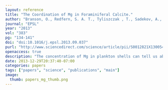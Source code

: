 ```yaml
---
layout: reference
title: "The Coordination of Mg in Foraminiferal Calcite."
author: "Branson, O., Redfern, S. A. T., Tyliszczak , T., Sadekov, A., Langer, G., Kimoto, K., Elderfield, H."
journal: "EPSL"
year: "2013"
vol: "383"
pg: "134-141"
doi: "doi:10.1016/j.epsl.2013.09.037"
purl: "http://www.sciencedirect.com/science/article/pii/S0012821X13005487"
openaccess: true
description: "The concentration of Mg in plankton shells can tell us about the temperature of past oceans.  How does that work? I used a synchrotron to find out."
date: 2013-12-29T20:37:40-07:00
categories: papers
tags: ["papers", "science", "publications", "main"]
image:
  thumb: papers_mg_thumb.png
---
```

